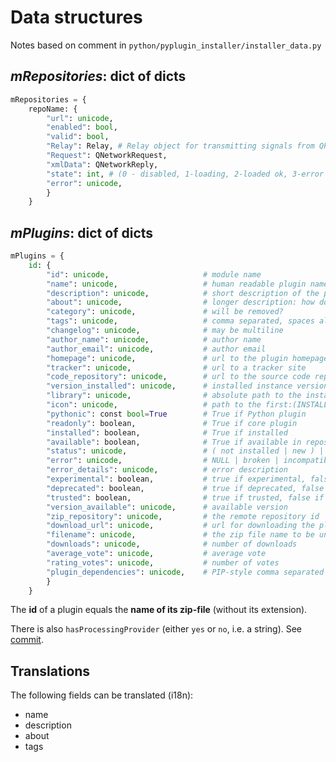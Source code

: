 # Data structures

Notes based on comment in `python/pyplugin_installer/installer_data.py`

## *mRepositories*: dict of dicts

```python
mRepositories = {
    repoName: {
        "url": unicode,
        "enabled": bool,
        "valid": bool,
        "Relay": Relay, # Relay object for transmitting signals from QPHttp with adding the repoName information
        "Request": QNetworkRequest,
        "xmlData": QNetworkReply,
        "state": int, # (0 - disabled, 1-loading, 2-loaded ok, 3-error (to be retried), 4-rejected)
        "error": unicode,
        }
    }
```

## *mPlugins*: dict of dicts

```python
mPlugins = {
    id: {
        "id": unicode,                     # module name
        "name": unicode,                   # human readable plugin name
        "description": unicode,            # short description of the plugin purpose only
        "about": unicode,                  # longer description: how does it work, where does it install, how to run it?
        "category": unicode,               # will be removed?
        "tags": unicode,                   # comma separated, spaces allowed
        "changelog": unicode,              # may be multiline
        "author_name": unicode,            # author name
        "author_email": unicode,           # author email
        "homepage": unicode,               # url to the plugin homepage
        "tracker": unicode,                # url to a tracker site
        "code_repository": unicode,        # url to the source code repository
        "version_installed": unicode,      # installed instance version
        "library": unicode,                # absolute path to the installed library / Python module
        "icon": unicode,                   # path to the first:(INSTALLED | AVAILABLE) icon
        "pythonic": const bool=True        # True if Python plugin
        "readonly": boolean,               # True if core plugin
        "installed": boolean,              # True if installed
        "available": boolean,              # True if available in repositories
        "status": unicode,                 # ( not installed | new ) | ( installed | upgradeable | orphan | newer )
        "error": unicode,                  # NULL | broken | incompatible | dependent
        "error_details": unicode,          # error description
        "experimental": boolean,           # true if experimental, false if stable
        "deprecated": boolean,             # true if deprecated, false if actual
        "trusted": boolean,                # true if trusted, false if not trusted
        "version_available": unicode,      # available version
        "zip_repository": unicode,         # the remote repository id
        "download_url": unicode,           # url for downloading the plugin
        "filename": unicode,               # the zip file name to be unzipped after downloaded
        "downloads": unicode,              # number of downloads
        "average_vote": unicode,           # average vote
        "rating_votes": unicode,           # number of votes
        "plugin_dependencies": unicode,    # PIP-style comma separated list of plugin dependencies
        }
    }
```

The **id** of a plugin equals the **name of its zip-file** (without its extension).

There is also `hasProcessingProvider` (either `yes` or `no`, i.e. a string). See [commit](https://github.com/qgis/QGIS/commit/558d5365b574a4f9e96d32ecdd7220c57b148266).

## Translations

The following fields can be translated (i18n):

- name
- description
- about
- tags
